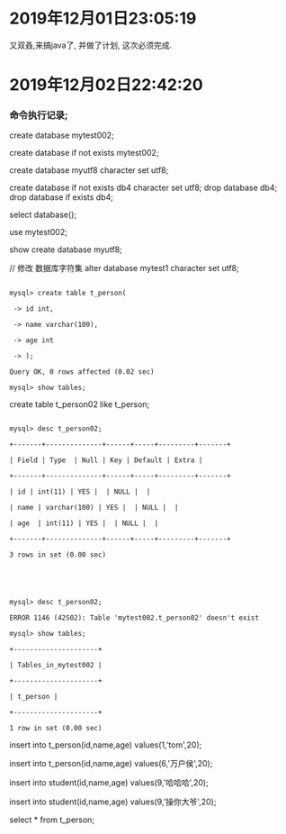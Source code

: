 # 2019年12月01日23:05:19

又双叒,来搞java了, 并做了计划, 这次必须完成. 

#  2019年12月02日22:42:20

### 命令执行记录;

create database mytest002;

create database if not exists mytest002;

create database myutf8 character set utf8;

create database if not exists db4 character set utf8;
drop database db4;
drop database if exists db4;

select database();

use mytest002;

show create database myutf8;

// 修改 数据库字符集
alter database mytest1 character set utf8;


```

mysql> create table t_person(

 -> id int,

 -> name varchar(100),

 -> age int

 -> );

Query OK, 0 rows affected (0.02 sec)

mysql> show tables;
```



create table t_person02 like t_person;



```

mysql> desc t_person02;

+-------+--------------+------+-----+---------+-------+

| Field | Type  | Null | Key | Default | Extra |

+-------+--------------+------+-----+---------+-------+

| id | int(11) | YES |  | NULL |  |

| name | varchar(100) | YES |  | NULL |  |

| age  | int(11) | YES |  | NULL |  |

+-------+--------------+------+-----+---------+-------+

3 rows in set (0.00 sec)



```



```


mysql> desc t_person02;

ERROR 1146 (42S02): Table 'mytest002.t_person02' doesn't exist

mysql> show tables;

+---------------------+

| Tables_in_mytest002 |

+---------------------+

| t_person |

+---------------------+

1 row in set (0.00 sec)

```



 insert into t_person(id,name,age) values(1,'tom',20);

insert into t_person(id,name,age) values(6,'万户侯',20);

insert into student(id,name,age) values(9,'哈哈哈',20);


insert into student(id,name,age) values(9,'操你大爷',20);


select * from t_person;
